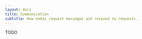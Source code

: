 ```yaml
---
layout: docs
title: Communication
subtitle: How nodes request messages and respond to requests.
---
```



TODO
